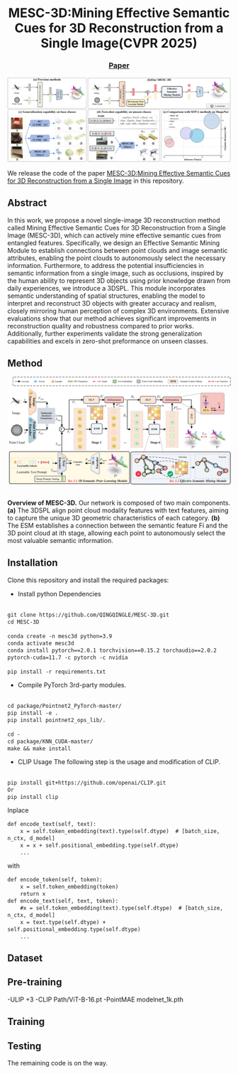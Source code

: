 <p align="center">
<h1 align="center">MESC-3D:Mining Effective Semantic Cues for 3D Reconstruction from a Single Image(CVPR 2025)</h1>
<!-- <p align="center">
    <a href="https://junshengzhou.github.io/"><strong>Junsheng Zhou*</strong></a>
    ·
    <a href="https://weiqi-zhang.github.io/UDiFF/"><strong>Weiqi Zhang*</strong></a>
    ·
    <a href="https://mabaorui.github.io/"><strong>Baorui Ma</strong></a>
    ·
    <a href="https://dblp.org/pid/261/1098.html"><strong>Kanle Shi</strong></a>
    ·
    <a href="https://yushen-liu.github.io/"><strong>Yu-Shen Liu</strong></a>
    ·
    <a href="https://h312h.github.io/"><strong>Zhizhong Han</strong></a>
</p>
<p align="center"><strong>(* Equal Contribution)</strong></p> -->
<!-- <h3 align="center"><a href="https://arxiv.org/abs/2404.06851">Paper</a> | <a href="https://weiqi-zhang.github.io/UDiFF/">Project Page</a></h3> -->
<h3 align="center"><a href="https://arxiv.org/abs/2502.20861">Paper</a></h3>
<div align="center"></div>
</p>
<p align="center">
    <img src="figs/mainfig.jpg" width="780" />
</p>

We release the code of the paper <a href="https://arxiv.org/abs/2502.20861">MESC-3D:Mining Effective Semantic Cues for 3D Reconstruction from a Single Image</a> in this repository.


## Abstract

<p>
            In this work, we propose a novel single-image 3D reconstruction method called Mining Effective Semantic Cues for 3D Reconstruction from a Single Image (MESC-3D), which can actively mine effective semantic cues from entangled features. Specifically, we design an Effective Semantic Mining Module to establish connections between point clouds and image semantic attributes, enabling the point clouds to autonomously select the necessary information. Furthermore, to address the potential insufficiencies in semantic information from a single image, such as occlusions, inspired by the human ability to represent 3D objects using prior knowledge drawn from daily experiences, we introduce a 3DSPL. This module incorporates semantic understanding of spatial structures, enabling the model to interpret and reconstruct 3D objects with greater accuracy and realism, closely mirroring human perception of complex 3D environments. Extensive evaluations show that our method achieves significant improvements in reconstruction quality and robustness compared to prior works. Additionally, further experiments validate the strong generalization capabilities and excels in zero-shot preformance on unseen classes.  
          </p>


## Method

<p align="center">
  <img src="figs/overview.jpg" width="780" />
</p>

<p style="margin-top: 30px">
            <b>Overview of MESC-3D.</b> Our network is composed of two main components. <b>(a)</b> The 3DSPL align point cloud modality features with text features, aiming to capture the unique 3D geometric characteristics of each category. <b>(b)</b> The ESM establishes a connection between the semantic feature Fi and the 3D point cloud at ith stage, allowing each point to autonomously select the most valuable semantic information. 
          </p>

## Installation
Clone this repository and install the required packages:

- Install python Dependencies
```shell

git clone https://github.com/QINGQINGLE/MESC-3D.git
cd MESC-3D

conda create -n mesc3d python=3.9
conda activate mesc3d
conda install pytorch==2.0.1 torchvision==0.15.2 torchaudio==2.0.2 pytorch-cuda=11.7 -c pytorch -c nvidia

pip install -r requirements.txt

```

- Compile PyTorch 3rd-party modules.

```shell

cd package/Pointnet2_PyTorch-master/
pip install -e .
pip install pointnet2_ops_lib/.

cd -
cd package/KNN_CUDA-master/
make && make install

```

- CLIP Usage
The following step is the usage and modification of CLIP.
```shell

pip install git+https://github.com/openai/CLIP.git
Or
pip install clip

```
Inplace
```shell
def encode_text(self, text):
    x = self.token_embedding(text).type(self.dtype)  # [batch_size, n_ctx, d_model]
    x = x + self.positional_embedding.type(self.dtype)
    ...
```
with 
```shell
def encode_token(self, token):
    x = self.token_embedding(token)
    return x
def encode_text(self, text, token):
    #x = self.token_embedding(text).type(self.dtype)  # [batch_size, n_ctx, d_model]
    x = text.type(self.dtype) + self.positional_embedding.type(self.dtype)
    ...
```
## Dataset

## Pre-training
-ULIP
+3
-CLIP
Path/ViT-B-16.pt
-PointMAE
modelnet_1k.pth
## Training 

## Testing

The remaining code is on the way.
